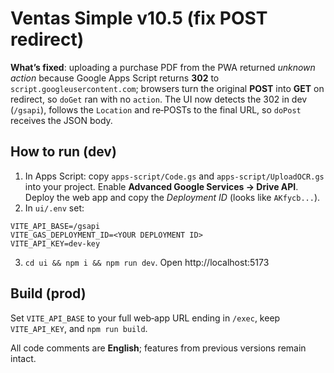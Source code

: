# Ventas Simple v10.5 (fix POST redirect)

**What’s fixed**: uploading a purchase PDF from the PWA returned *unknown action* because
Google Apps Script returns **302** to `script.googleusercontent.com`; browsers turn the
original **POST** into **GET** on redirect, so `doGet` ran with no `action`.
The UI now detects the 302 in dev (`/gsapi`), follows the `Location` and re‑POSTs
to the final URL, so `doPost` receives the JSON body.

## How to run (dev)
1) In Apps Script: copy `apps-script/Code.gs` and `apps-script/UploadOCR.gs` into your project.
   Enable **Advanced Google Services → Drive API**. Deploy the web app and copy the
   *Deployment ID* (looks like `AKfycb...`).
2) In `ui/.env` set:
```
VITE_API_BASE=/gsapi
VITE_GAS_DEPLOYMENT_ID=<YOUR DEPLOYMENT ID>
VITE_API_KEY=dev-key
```
3) `cd ui && npm i && npm run dev`. Open http://localhost:5173

## Build (prod)
Set `VITE_API_BASE` to your full web‑app URL ending in `/exec`, keep `VITE_API_KEY`,
and `npm run build`.

All code comments are **English**; features from previous versions remain intact.
